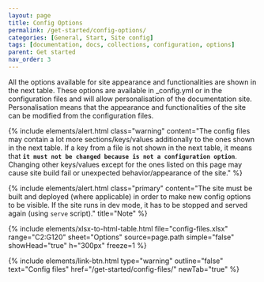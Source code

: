 ```yaml
---
layout: page
title: Config Options
permalink: /get-started/config-options/
categories: [General, Start, Site config]
tags: [documentation, docs, collections, configuration, options]
parent: Get started
nav_order: 3
---
```


All the options available for site appearance and functionalities are shown in the next table. These options are available in _config.yml or in the configuration files and will allow personalisation of the documentation site. Personalisation means that the appearance and functionalities of the site can be modified from the configuration files.

{% include elements/alert.html class="warning" 
    content="The config files may contain a lot more sections/keys/values additionally to the ones shown in the next table. If a key from a file is not shown in the next table, it means that **`it must not be changed because is not a configuration option`**. Changing other keys/values except for the ones listed on this page may cause site build fail or unexpected behavior/appearance of the site." 
%}

{% include elements/alert.html class="primary" 
    content="The site must be built and deployed (where applicable) in order to make new config options to be visible. If the site runs in dev mode, it has to be stopped and served again (using `serve` script)." title="Note" 
%}

{% include elements/xlsx-to-html-table.html 
    file="config-files.xlsx" 
    range="C2:G120" 
    sheet="Options"
    source=page.path
    simple="false"
    showHead="true"
    h="300px"
    freeze=1
%}

{% include elements/link-btn.html type="warning" outline="false" text="Config files" href="/get-started/config-files/" newTab="true" %}